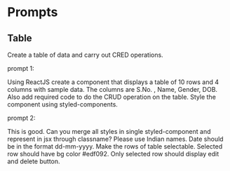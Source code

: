 # Prompts

## Table

Create a table of data and carry out CRED operations.

prompt 1:

Using ReactJS create a component that displays a table of 10 rows and 4 columns
with sample data. The columns are S.No. , Name, Gender, DOB. Also add required
code to do the CRUD operation on the table. Style the component using
styled-components.

prompt 2:

This is good. Can you merge all styles in single styled-component and represent
in jsx through classname? Please use Indian names. Date should be in the format
dd-mm-yyyy. Make the rows of table selectable. Selected row should have bg color
#edf092. Only selected row should display edit and delete button.
